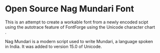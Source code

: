 # Open Source Nag Mundari Font 

This is an attempt to create a workable font from a newly encoded scipt using the autotrace feature of FontForge using the Unicode character chart .

Nag Mundari is a modern script used to write Mundari, a language spoken in India. It was added to version 15.0 of Unicode.
